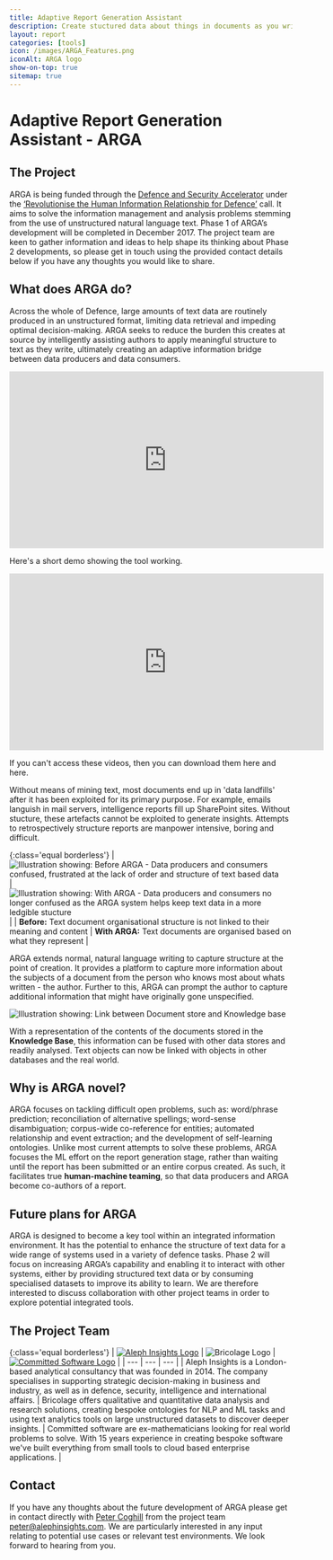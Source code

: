 ```yaml
---
title: Adaptive Report Generation Assistant
description: Create stuctured data about things in documents as you write.
layout: report
categories: [tools]
icon: /images/ARGA_Features.png
iconAlt: ARGA logo
show-on-top: true
sitemap: true
---
```


# Adaptive Report Generation Assistant - ARGA

## The Project

ARGA is being funded through the [Defence and Security Accelerator](https://www.gov.uk/government/organisations/defence-and-security-accelerator) under the [‘Revolutionise the Human Information Relationship for Defence’](https://www.gov.uk/government/publications/accelerator-themed-competition-revolutionise-the-human-information-relationship-for-defence) call.  It aims to solve the information management and analysis problems stemming from the use of unstructured natural language text. Phase 1 of ARGA’s development will be completed in December 2017. The project team are keen to gather information and ideas to help shape its thinking about Phase 2 developments, so please get in touch using the provided contact details below if you have any thoughts you would like to share.

## What does ARGA do?

Across the whole of Defence, large amounts of text data are routinely produced in an unstructured format, limiting data retrieval and impeding optimal decision-making. ARGA seeks to reduce the burden this creates at source by intelligently assisting authors to apply meaningful structure to text as they write, ultimately creating an adaptive information bridge between data producers and data consumers.

<center>
<iframe width="560" height="315" src="https://www.youtube.com/embed/K79C8DcY8QE?ecver=1" frameborder="0" allow="autoplay; encrypted-media" allowfullscreen></iframe>
</center>

Here's a short demo showing the tool working.
<center>
<iframe width="560" height="315" src="https://www.youtube.com/embed/Z0u0XpdsSB0" frameborder="0" allow="autoplay; encrypted-media" allowfullscreen></iframe>
</center>

If you can't access these videos, then you can download them <a download="https://00e9e64bac3d37631e134940b7087d650ea8d9c4f317745818-apidata.googleusercontent.com/download/storage/v1/b/www.arga.uk/o/arga-concept.mp4?qk=AD5uMEu8qMnh3nsVxQLm0D6A8enDTP7yICiIoE4jZTLF4tQWc_9C30VMJNkxf4gGoKxFALUZuAy7COmGLP6H-s1_ZTuDbj6flcz8HRd1b1yv-r1kT1OyUpGse1mF20e2naKheCz_QHUplk934wo4KIO0NoEcCvx-A_p9lJnrJp-ziaMOuLjXJ7Pwp_Q5F8iCUvXs5_NKISHzyhQ8jVLL_qKfnrTtTqGZcR60Yrb-ZtpNDhwzePyy-cBCFLYuRRjLmTCxFGC3yYPJqIksbM9Qo5JIPBUUyIdxCiKtQcteFMBlIKmD_ND322B-bIiH77VUqkL3pnxdeQ4IhCsm47UGHk6vDoJche_aFUpGdrseQfmZif7KACcCPPrEfopG5Xe5_ELvZV-sMPPvyhOXzeCZTaFhxuihAUKflP6g8xTBtxZHlIXApYtESG_XNQQWub2MkTChNvFIoEnHGcsCXXecps07DGPZ1ZYVeg-Ttw3yuRzz_5cAfaPnctWneveZ6dvUhI26V_2lVjpkRJ4bm6vJ5rtpobic_zsqdWDQf_66WT3piw25D70-atC_sRu88TdUytQKhOicN7L0QcRTWDcSDH7aRGOjLcgOTTvtHt-3yGGhdJ-WGRyMO-5zFsHE5VADvhtdWnPRoIIw8Vw8G-jhzl86IIwKdOZ4_GcmOYHzDvxx45WyXACAfRVwajNs2S1Zvj3oP4lzYT1jYx90CeXwtbQvCcd9YomimaDEWMQ4XQ3EeIpbXmRHEH0">here</a> and <a download="https://00e9e64bac7768e08ebfd808d9839a56a080954408e6a6589a-apidata.googleusercontent.com/download/storage/v1/b/www.arga.uk/o/arga-demo-short.mp4?qk=AD5uMEtOsRZSPhj5MvJMrDTf4d_Gn4qFI519b9xSp4hn-gwGbaTOOA2YYfxOAjEZPVriUcF6svI6wjKSSLe9lWgyr1MnK1tFg0Wewd3-v8Vd0Qrxm9z1ovkdDCLOK8oGacA_VNq5ItodxnbBkx0-0M6rGFG3bL17Hc0KXLDwFlGXezTrtVUF0WifaDxJw7dCC9dUAijZsJp48zzqe-H47yQbtKc3c156W_Ani8t3-sCgNueQ3aYN8CO3KY-JNZWRwXvwCfio9vjM6CwK8G9mtUnPGieHjmh6z0CASF254yVYc26E-UDwLp3rLtdotuNbgM-vjvdppyWX2HT4QEcIjy3lqQSnYxWnRUT0en0YOsT1YCw6mX-gJv2tsodD97nVhoSMk6fjee0u5iOLlbRdl6jI6egrilpW3s39Vi4FVax9DbrBLoVGZKi7BSK88gxa4iwsrYesHdj18XFOUVSJWpLn8aEL4h4nZsC2Emuix9tbbKD__z_NQMz7U3EJJwmytjrtso404gArZtCK7k5L1em-kF4MxT-5AY51qCI6TairVeTtZfr0eaBmSFQYJJ_gkWUF6-sS_L9_IZ5Orn_gamvA5hWBmsPy4OLhgr9DRuKwALRyx33AcCfszHZhEVxk7hDbPDwRB1zQNzVJOqJrx-IsJcsnV41dmNBxgc5MsnsYYnyVj0P-JDkYWzXJOsYqY5mSmYfOsJwlgUerIY2Rf9BkZUyD93-fqsyr3axzG6HjMHMm4Q2Q_Wc" download>here</a>.

Without means of mining text, most documents end up in 'data landfills' after it has been exploited for its primary purpose. For example, emails languish in mail servers, intelligence reports fill up SharePoint sites. Without stucture, these artefacts cannot be exploited to generate insights. Attempts to retrospectively structure reports are manpower intensive, boring and difficult.

{:class='equal borderless'}
| ![Illustration showing: Before ARGA - Data producers and consumers confused, frustrated at the lack of order and structure of text based data](../images/ARGAbeforeARGA.png) | ![Illustration showing: With ARGA - Data producers and consumers no longer confused as the ARGA system helps keep text data in a more ledgible stucture](../images/ARGAafterARGA.png) |
| **Before:** Text document organisational structure is not linked to their meaning and content | **With ARGA:** Text documents are organised based on what they represent |

ARGA extends normal, natural language writing to capture structure at the point of creation. It provides a platform to capture more information about the subjects of a document from the person who knows most about whats written - the author. Further to this, ARGA can prompt the author to capture additional information that might have originally gone unspecified.

![Illustration showing: Link between Document store and Knowledge base](../images/ARGAkblink.png)

With a representation of the contents of the documents stored in the **Knowledge Base**, this information can be fused with other data stores and readily analysed. Text objects can now be linked with objects in other databases and the real world.

## Why is ARGA novel?

ARGA focuses on tackling difficult open problems, such as: word/phrase prediction;  reconciliation of alternative spellings; word-sense disambiguation; corpus-wide co-reference for entities; automated relationship and event extraction; and the development of self-learning ontologies. Unlike most current attempts to solve these problems, ARGA focuses the ML effort on the report generation stage, rather than waiting until the report has been submitted or an entire corpus created. As such, it facilitates true **human-machine teaming**, so that data producers and ARGA become co-authors of a report.

## Future plans for ARGA

ARGA is designed to become a key tool within an integrated information environment. It has the potential to enhance the structure of text data for a wide range of systems used in a variety of defence tasks. Phase 2 will focus on increasing ARGA’s capability and enabling it to interact with other systems, either by providing structured text data or by consuming specialised datasets to improve its ability to learn. We are therefore interested to discuss collaboration with other project teams in order to explore potential integrated tools.

## The Project Team

{:class='equal borderless'}
| [![Aleph Insights Logo](../images/logo_aleph.png)](www.alephinsights.com) | ![Bricolage Logo](../images/logo_bricolage.png) | [![Committed Software Logo](../images/logo_committed.png)](http://committed.software/) |
| --- | --- | --- |
| Aleph Insights is a London-based analytical consultancy that was founded in 2014. The company specialises in supporting strategic decision-making in business and industry, as well as in defence, security, intelligence and international affairs. |  Bricolage offers qualitative and quantitative data analysis and research solutions, creating bespoke ontologies for NLP and ML tasks and using text analytics tools on large unstructured datasets to discover deeper insights. | Committed software are ex-mathematicians looking for real world problems to solve. With 15 years experience in creating bespoke software we've built everything from small tools to cloud based enterprise applications. |

## Contact

If you have any thoughts about the future development of ARGA please get in contact directly with [Peter Coghill](https://www.linkedin.com/in/coghill/) from the project team [peter@alephinsights.com](mailto:peter@alephinsights.com?Subject=ARGA). We are particularly interested in any input relating to potential use cases or relevant test environments. We look forward to hearing from you.
